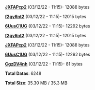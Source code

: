 [**JXFAPcp2**](/data/JXFAPcp2.txt) (03/12/22 - 11:15)- 12088 bytes

[**f2gy6nt2**](/data/f2gy6nt2.txt) (03/12/22 - 11:15)- 12015 bytes

[**6UusC1UG**](/data/6UusC1UG.txt) (03/12/22 - 11:15)- 12292 bytes

[**f2gy6nt2**](/data/f2gy6nt2.txt) (03/12/22 - 11:15)- 12015 bytes

[**JXFAPcp2**](/data/JXFAPcp2.txt) (03/12/22 - 11:15)- 12088 bytes

[**6UusC1UG**](/data/6UusC1UG.txt) (03/12/22 - 11:15)- 12292 bytes

[**CgzDV4nh**](/data/CgzDV4nh.txt) (03/12/22 - 11:15)- 81 bytes

**Total Datas**: 6248

**Total Size**: 35.30 MB / 35.3 MB